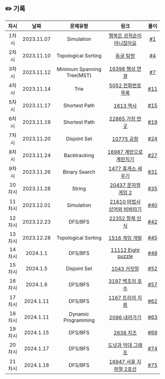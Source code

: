 ## ✏️ 기록
| 차시   | 날짜         | 문제유형                       | 링크                                                                                                                                                                                            | 풀이                                                        |
|:----:|:----------:|:--------------------------:|:---------------------------------------------------------------------------------------------------------------------------------------------------------------------------------------------:|:---------------------------------------------------------:|
| 1차시  | 2023.11.07 | Simulation                 | [행복은 성적순이 아니잖아요](https://level.goorm.io/exam/147448/%EA%B8%B0%EB%B3%B8-%ED%96%89%EB%B3%B5%EC%9D%80-%EC%84%B1%EC%A0%81%EC%88%9C%EC%9D%B4-%EC%95%84%EB%8B%88%EC%9E%96%EC%95%84%EC%9A%94/quiz/1) | [#1](https://github.com/AlgoLeadMe/AlgoLeadMe-3/pull/1)   |
| 2차시  | 2023.11.10 | Topological Sorting        | [동굴 탐험](https://school.programmers.co.kr/learn/courses/30/lessons/67260)                                                                                                                      | [#4](https://github.com/AlgoLeadMe/AlgoLeadMe-3/pull/4)   |
| 3차시  | 2023.11.12 | Minimum Spanning Tree(MST) | [16398 행성 연결](https://www.acmicpc.net/problem/16398)                                                                                                                                          | [#7](https://github.com/AlgoLeadMe/AlgoLeadMe-3/pull/7)   |
| 4차시  | 2023.11.14 | Trie                       | [5052 전화번호 목록](https://www.acmicpc.net/problem/5052)                                                                                                                                          | [#11](https://github.com/AlgoLeadMe/AlgoLeadMe-3/pull/11) |
| 5차시  | 2023.11.17 | Shortest Path              | [1613 역사](https://www.acmicpc.net/problem/1613)                                                                                                                                               | [#15](https://github.com/AlgoLeadMe/AlgoLeadMe-3/pull/15) |
| 6차시  | 2023.11.19 | Shortest Path              | [22865 가장 먼 곳](https://www.acmicpc.net/problem/22865)                                                                                                                                         | [#19](https://github.com/AlgoLeadMe/AlgoLeadMe-3/pull/19) |
| 7차시  | 2023.11.20 | Disjoint Set               | [10775 공항](https://www.acmicpc.net/problem/10775)                                                                                                                                             | [#24](https://github.com/AlgoLeadMe/AlgoLeadMe-3/pull/24) |
| 8차시  | 2023.11.24 | Backtracking               | [16987 계란으로 계란치기](https://www.acmicpc.net/problem/16987)                                                                                                                                      | [#27](https://github.com/AlgoLeadMe/AlgoLeadMe-3/pull/27) |
| 9차시  | 2023.11.26 | Binary Search              | [1477 휴게소 세우기](https://www.acmicpc.net/problem/1477)                                                                                                                                          | [#31](https://github.com/AlgoLeadMe/AlgoLeadMe-3/pull/31) |
| 10차시 | 2023.11.28 | String                     | [20437 문자열 게임 2](https://www.acmicpc.net/problem/20437)                                                                                                                                       | [#35](https://github.com/AlgoLeadMe/AlgoLeadMe-3/pull/35) |
| 11차시 | 2023.12.01 | Simulation                 | [21610 마법사 상어와 비바라기](https://www.acmicpc.net/problem/21610)                                                                                                                                   | [#40](https://github.com/AlgoLeadMe/AlgoLeadMe-3/pull/40) |
| 12차시 | 2023.12.23 | DFS/BFS                    | [22352 항체 인식](https://www.acmicpc.net/problem/22352)                                                                                                                                          | [#42](https://github.com/AlgoLeadMe/AlgoLeadMe-3/pull/42) |
| 13차시 | 2023.12.28 | Topological Sorting        | [1516 게임 개발](https://www.acmicpc.net/problem/1516)                                                                                                                                            | [#45](https://github.com/AlgoLeadMe/AlgoLeadMe-3/pull/45) |
| 14차시 | 2024.1.1   | DFS/BFS                    | [11112 Eight puzzle](https://www.acmicpc.net/problem/11112)                                                                                                                                   | [#48](https://github.com/AlgoLeadMe/AlgoLeadMe-3/pull/48) |
| 15차시 | 2024.1.5   | Disjoint Set               | [1043 거짓말](https://acmicpc.net/problem/1043)                                                                                                                                                  | [#52](https://github.com/AlgoLeadMe/AlgoLeadMe-3/pull/52) |
| 16차시 | 2024.1.6   | DFS/BFS                    | [3197 백조의 호수](https://acmicpc.net/problem/3197)                                                                                                                                               | [#57](https://github.com/AlgoLeadMe/AlgoLeadMe-3/pull/57) |
| 17차시 | 2024.1.11  | DFS/BFS                    | [1167 트리의 지름](https://acmicpc.net/problem/1167)                                                                                                                                               | [#62](https://github.com/AlgoLeadMe/AlgoLeadMe-3/pull/62) |
| 18차시 | 2024.1.11  | Dynamic Programming        | [2096 내려가기](https://acmicpc.net/problem/2096)                                                                                                                                                 | [#63](https://github.com/AlgoLeadMe/AlgoLeadMe-3/pull/63) |
| 19차시 | 2024.1.15  | DFS/BFS                    | [2638 치즈](https://acmicpc.net/problem/2638)                                                                                                                                                    | [#69](https://github.com/AlgoLeadMe/AlgoLeadMe-3/pull/69) |
| 20차시 | 2024.1.17  | DFS/BFS                    | [도넛과 막대 그래프](https://school.programmers.co.kr/learn/courses/30/lessons/258711)                                                                                                              | [#74](https://github.com/AlgoLeadMe/AlgoLeadMe-3/pull/74) |
| 21차시 | 2024.1.18  | DFS/BFS                    | [16947 서울 지하철 2호선](https://www.acmicpc.net/problem/16947)                                                                                                                                   | [#75](https://github.com/AlgoLeadMe/AlgoLeadMe-3/pull/75) |